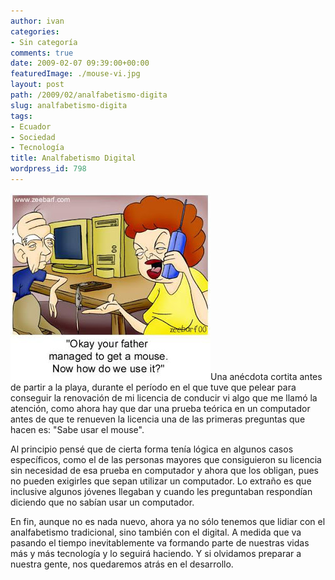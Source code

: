 ```yaml
---
author: ivan
categories:
- Sin categoría
comments: true
date: 2009-02-07 09:39:00+00:00
featuredImage: ./mouse-vi.jpg
layout: post
path: /2009/02/analfabetismo-digita
slug: analfabetismo-digita
tags:
- Ecuador
- Sociedad
- Tecnología
title: Analfabetismo Digital
wordpress_id: 798
---
```


[![](./mouse-vi.jpg)](https://1.bp.blogspot.com/_T2UWuNJg3dQ/SY0UGRcAU9I/AAAAAAAABVQ/EotL8db21Bo/s1600-h/mouse-vi.jpg)Una anécdota cortita antes de partir a la playa, durante el período en el que tuve que pelear para conseguir la renovación de mi licencia de conducir vi algo que me llamó la atención, como ahora hay que dar una prueba teórica en un computador antes de que te renueven la licencia una de las primeras preguntas que hacen es: "Sabe usar el mouse".

Al principio pensé que de cierta forma tenía lógica en algunos casos específicos, como el de las personas mayores que consiguieron su licencia sin necesidad de esa prueba en computador y ahora que los obligan, pues no pueden exigirles que sepan utilizar un computador. Lo extraño es que inclusive algunos jóvenes llegaban y cuando les preguntaban respondían diciendo que no sabían usar un computador.

En fin, aunque no es nada nuevo, ahora ya no sólo tenemos que lidiar con el analfabetismo tradicional, sino también con el digital. A medida que va pasando el tiempo inevitablemente va formando parte de nuestras vidas más y más tecnología y lo seguirá haciendo. Y si olvidamos preparar a nuestra gente, nos quedaremos atrás en el desarrollo.
